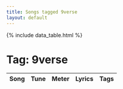 ```yaml
---
title: Songs tagged 9verse
layout: default
---
```

{% include data_table.html %}
# Tag: 9verse
<table id='song-table'><thead><th>Song</th><th>Tune</th><th>Meter</th><th>Lyrics</th><th>Tags</th></thead>
